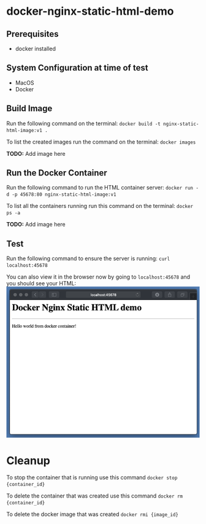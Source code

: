 # docker-nginx-static-html-demo

## Prerequisites 

- docker installed 

## System Configuration at time of test 

- MacOS 
- Docker

## Build Image

Run the following command on the terminal:
`docker build -t nginx-static-html-image:v1 .`

To list the created images run the command on the terminal:
`docker images`

**TODO:** Add image here

## Run the Docker Container

Run the following command to run the HTML container server:
`docker run -d -p 45678:80 nginx-static-html-image:v1`

To list all the containers running run this command on the terminal:
`docker ps -a`

**TODO:** Add image here

## Test

Run the following command to ensure the server is running:
`curl localhost:45678`

You can also view it in the browser now by going to `localhost:45678` and you should see your HTML:
![docker-nginx-static-html-demo-image](images/docker-nginx-static-html-demo-image.png?raw=true "Browser Shreenshot")


# Cleanup

To stop the container that is running use this command 
`docker stop {container_id}`

To delete the container that was created use this command
`docker rm {container_id}`

To delete the docker image that was created 
`docker rmi {image_id}`

